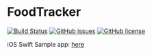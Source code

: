 # FoodTracker

[![Build Status](https://travis-ci.org/hoyin258/FoodTracker.svg?branch=master)](https://travis-ci.org/hoyin258/FoodTracker)
[![GitHub issues](https://img.shields.io/github/issues/hoyin258/FoodTracker.svg)](https://github.com/hoyin258/FoodTracker/issues)
[![GitHub license](https://img.shields.io/badge/license-Apache%202-blue.svg)](https://raw.githubusercontent.com/hoyin258/FoodTracker/master/LICENSE)

iOS Swift Sample app:
[here](https://developer.apple.com/library/content/referencelibrary/GettingStarted/DevelopiOSAppsSwift/index.html)
